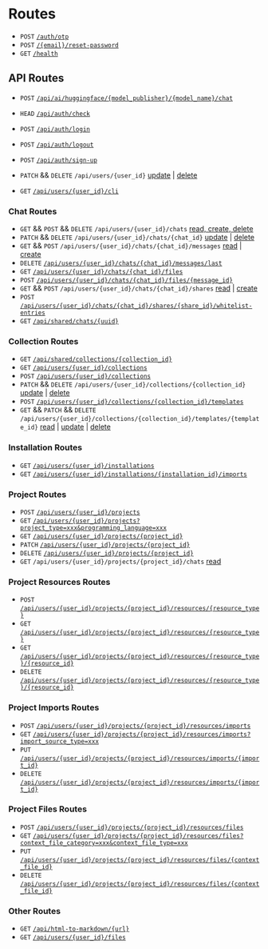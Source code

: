 # Routes

- `POST` [`/auth/otp`](../auth-otp.post.md)
- `POST` [`/{email}/reset-password`](../email-{email}-reset-password.post.md)
- `GET` [`/health`](../health.get.md)

## API Routes

- `POST` [`/api/ai/huggingface/{model_publisher}/{model_name}/chat`](../api-ai-huggingface-{model_publisher}-{model_name}-chat.post.md)

- `HEAD` [`/api/auth/check`](../api-auth-check.head.md)
- `POST` [`/api/auth/login`](../api-auth-login.post.md)
- `POST` [`/api/auth/logout`](../api-auth-logout.post.md)
- `POST` [`/api/auth/sign-up`](../api-auth-sign-up.post.md)
- `PATCH` && `DELETE` `/api/users/{user_id}` [update](../api-users-{user_id}.patch.md) | [delete](../api-users-{user_id}.delete.md)
- `GET` [`/api/users/{user_id}/cli`](../api-users-{user_id}-cli.get.md)

### Chat Routes

- `GET` && `POST` && `DELETE` `/api/users/{user_id}/chats` [read, create, delete](../api-users-{user_id}-chats.get.post.delete.md)
- `PATCH` && `DELETE` `/api/users/{user_id}/chats/{chat_id}` [update](../api-users-{user_id}-chats-{chat_id}.patch.md) | [delete](../api-users-{user_id}-chats-{chat_id}.delete.md)
- `GET` && `POST` `/api/users/{user_id}/chats/{chat_id}/messages` [read](../api-users-{user_id}-chats-{chat_id}-messages.get.md) | [create](../api-users-{user_id}-chats-{chat_id}-messages.post.md)
- `DELETE` [`/api/users/{user_id}/chats/{chat_id}/messages/last`](../api-users-{user_id}-chats-{chat_id}-messages-last.delete.md)
- `GET` [`/api/users/{user_id}/chats/{chat_id}/files`](../api-users-{user_id}-chats-{chat_id}-files.get.md)
- `POST` [`/api/users/{user_id}/chats/{chat_id}/files/{message_id}`](../api-users-{user_id}-chats-{chat_id}-files-{message_id}.post.md)
- `GET` && `POST` `/api/users/{user_id}/chats/{chat_id}/shares` [read](../api-users-{user_id}-chats-{chat_id}-shares.get.md) | [create](../api-users-{user_id}-chats-{chat_id}-shares.post.md)
- `POST` [`/api/users/{user_id}/chats/{chat_id}/shares/{share_id}/whitelist-entries`](../api-users-{user_id}-chats-{chat_id}-shares-{share_id}-whitelist-entries.post.md)
- `GET` [`/api/shared/chats/{uuid}`](../api-shared-chats-{uuid}.get.md)

### Collection Routes

- `GET` [`/api/shared/collections/{collection_id}`](../api-shared-collections-{collection_id}.get.md)
- `GET` [`/api/users/{user_id}/collections`](../api-users-{user_id}-collections.get.md)
- `POST` [`/api/users/{user_id}/collections`](../api-users-{user_id}-collections.post.md)
- `PATCH` && `DELETE` `/api/users/{user_id}/collections/{collection_id}` [update](../api-users-{user_id}-collections-{collection_id}.patch.md) | [delete](../api-users-{user_id}-collections-{collection_id}.delete.md)
- `POST` [`/api/users/{user_id}/collections/{collection_id}/templates`](../api-users-{user_id}-collections-{collection_id}-templates.post.md)
- `GET` && `PATCH` && `DELETE` `/api/users/{user_id}/collections/{collection_id}/templates/{template_id}` [read](../api-users-{user_id}-collections-{collection_id}-templates-{template_id}.get.md) | [update](../api-users-{user_id}-collections-{collection_id}-templates-{template_id}.patch.md) | [delete](../api-users-{user_id}-collections-{collection_id}-templates-{template_id}.delete.md)

### Installation Routes

- `GET` [`/api/users/{user_id}/installations`](../api-users-{user_id}-installations.get.md)
- `GET` [`/api/users/{user_id}/installations/{installation_id}/imports`](../api-users-{user_id}-installations-{installation_id}-imports.get.md)

### Project Routes

- `POST` [`/api/users/{user_id}/projects`](../api-users-{user_id}-projects.post.md)
- `GET` [`/api/users/{user_id}/projects?project_type=xxx&programming_language=xxx`](../api-users-{user_id}-projects.get.md)
- `GET` [`/api/users/{user_id}/projects/{project_id}`](../api-users-{user_id}-projects-{project_id}.get.md)
- `PATCH` [`/api/users/{user_id}/projects/{project_id}`](../api-users-{user_id}-projects-{project_id}.patch.md)
- `DELETE` [`/api/users/{user_id}/projects/{project_id}`](../api-users-{user_id}-projects-{project_id}.delete.md)
- `GET` `/api/users/{user_id}/projects/{project_id}/chats` [read](../api-users-{user_id}-projects-{project_id}-chats.get.md)

### Project Resources Routes

- `POST` [`/api/users/{user_id}/projects/{project_id}/resources/{resource_type}`](../api-users-{user_id}-projects-{project_id}-resources-{resource_type}.post.md)
- `GET` [`/api/users/{user_id}/projects/{project_id}/resources/{resource_type}`](../api-users-{user_id}-projects-{project_id}-resources-{resource_type}.get.md)
- `GET` [`/api/users/{user_id}/projects/{project_id}/resources/{resource_type}/{resource_id}`](../api-users-{user_id}-projects-{project_id}-resources-{resource_type}-{resource_id}.get.md)
- `DELETE` [`/api/users/{user_id}/projects/{project_id}/resources/{resource_type}/{resource_id}`](../api-users-{user_id}-projects-{project_id}-resources-{resource_type}-{resource_id}.delete.md)

### Project Imports Routes

- `POST` [`/api/users/{user_id}/projects/{project_id}/resources/imports`](../api-users-{user_id}-projects-{project_id}-resources-imports.post.md)
- `GET` [`/api/users/{user_id}/projects/{project_id}/resources/imports?import_source_type=xxx`](../api-users-{user_id}-projects-{project_id}-resources-imports.get.md)
- `PUT` [`/api/users/{user_id}/projects/{project_id}/resources/imports/{import_id}`](../api-users-{user_id}-projects-{project_id}-resources-imports-{import_id}.put.md)
- `DELETE` [`/api/users/{user_id}/projects/{project_id}/resources/imports/{import_id}`](../api-users-{user_id}-projects-{project_id}-resources-imports-{import_id}.delete.md)

### Project Files Routes

- `POST` [`/api/users/{user_id}/projects/{project_id}/resources/files`](../api-users-{user_id}-projects-{project_id}-resources-files.post.md)
- `GET` [`/api/users/{user_id}/projects/{project_id}/resources/files?context_file_category=xxx&context_file_type=xxx`](../api-users-{user_id}-projects-{project_id}-resources-files.get.md)
- `PUT` [`/api/users/{user_id}/projects/{project_id}/resources/files/{context_file_id}`](../api-users-{user_id}-projects-{project_id}-resources-files-{context_file_id}.put.md)
- `DELETE` [`/api/users/{user_id}/projects/{project_id}/resources/files/{context_file_id}`](../api-users-{user_id}-projects-{project_id}-resources-files-{context_file_id}.delete.md)

### Other Routes

- `GET` [`/api/html-to-markdown/{url}`](../api-html-to-markdown-{url}.get.md)
- `GET` [`/api/users/{user_id}/files`](../api-users-{user_id}-files.get.md)

